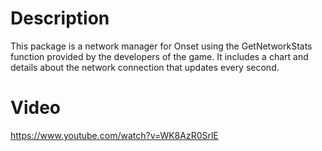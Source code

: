 # Description
This package is a network manager for Onset using the GetNetworkStats function provided by the developers of the game.
It includes a chart and details about the network connection that updates every second.

# Video
https://www.youtube.com/watch?v=WK8AzR0SrlE
